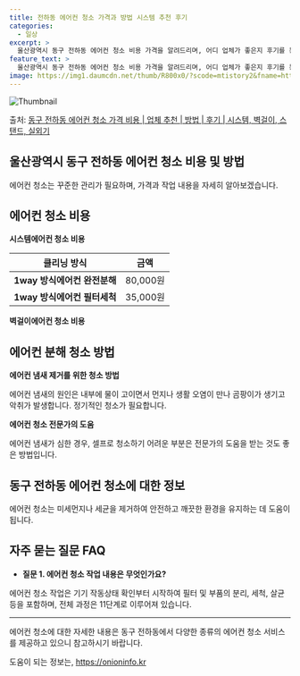 ```yaml
---
title: 전하동 에어컨 청소 가격과 방법 시스템 추천 후기
categories:
  - 일상
excerpt: >
  울산광역시 동구 전하동 에어컨 청소 비용 가격을 알려드리며, 어디 업체가 좋은지 후기를 통해 알아보겠습니다. 현재 글에서는 시스템, 벽걸이, 스탠드, 실외기 각각에 대해 청소 비용이 나와 있으니 참고하시면 되겠습니다. 에어컨 분해 청소 방법 보기 👈 클릭셀프 에어컨 청소 방법 보기👈 클릭동구 전하동 에어컨 청소 비용시스템에어컨 방식클리닝방식금액1way 방식에어컨 완전분해80,000원1way 방식에어컨 필터세척35,000원2way 방식에어컨 완전분해90,000원2way 방식에어컨 필터세척35,000원4way 방식에어컨 완전분해120,000원4way 방식에어컨 필터세척35,000원원형방식에어컨 완전분해140,000원원형방식에어컨 필터세척35,000원에어컨 청소 견적 샘플 보기 👈 클릭에어컨 냄새의 원인에어컨..
feature_text: >
  울산광역시 동구 전하동 에어컨 청소 비용 가격을 알려드리며, 어디 업체가 좋은지 후기를 통해 알아보겠습니다. 현재 글에서는 시스템, 벽걸이, 스탠드, 실외기 각각에 대해 청소 비용이 나와 있으니 참고하시면 되겠습니다. 에어컨 분해 청소 방법 보기 👈 클릭셀프 에어컨 청소 방법 보기👈 클릭동구 전하동 에어컨 청소 비용시스템에어컨 방식클리닝방식금액1way 방식에어컨 완전분해80,000원1way 방식에어컨 필터세척35,000원2way 방식에어컨 완전분해90,000원2way 방식에어컨 필터세척35,000원4way 방식에어컨 완전분해120,000원4way 방식에어컨 필터세척35,000원원형방식에어컨 완전분해140,000원원형방식에어컨 필터세척35,000원에어컨 청소 견적 샘플 보기 👈 클릭에어컨 냄새의 원인에어컨..
image: https://img1.daumcdn.net/thumb/R800x0/?scode=mtistory2&fname=https%3A%2F%2Fblog.kakaocdn.net%2Fdn%2FdBQqaw%2FbtsHxq3eBw4%2FQkFimfmc9lTQRykz66srbK%2Fimg.webp
---
```


![Thumbnail](https://img1.daumcdn.net/thumb/R800x0/?scode=mtistory2&fname=https%3A%2F%2Fblog.kakaocdn.net%2Fdn%2FdBQqaw%2FbtsHxq3eBw4%2FQkFimfmc9lTQRykz66srbK%2Fimg.webp)

<p>출처: <a href="https://onioninfo.kr/entry/%EB%8F%99%EA%B5%AC-%EC%A0%84%ED%95%98%EB%8F%99-%EC%97%90%EC%96%B4%EC%BB%A8-%EC%B2%AD%EC%86%8C-%EA%B0%80%EA%B2%A9-%EB%B9%84%EC%9A%A9-%EC%97%85%EC%B2%B4-%EC%B6%94%EC%B2%9C-%EB%B0%A9%EB%B2%95-%ED%9B%84%EA%B8%B0-%EC%8B%9C%EC%8A%A4%ED%85%9C-%EB%B2%BD%EA%B1%B8%EC%9D%B4-%EC%8A%A4%ED%83%A0%EB%93%9C-%EC%8B%A4%EC%99%B8%EA%B8%B0" rel="dofollow">동구 전하동 에어컨 청소 가격 비용 | 업체 추천 | 방법 | 후기 | 시스템, 벽걸이, 스탠드, 실외기</a> </p>

## 울산광역시 동구 전하동 에어컨 청소 비용 및 방법

에어컨 청소는 꾸준한 관리가 필요하며, 가격과 작업 내용을 자세히 알아보겠습니다.

## 에어컨 청소 비용

**시스템에어컨 청소 비용**

**클리닝 방식** | **금액**  
---|---  
**1way 방식에어컨 완전분해** | 80,000원  
**1way 방식에어컨 필터세척** | 35,000원  
  
**벽걸이에어컨 청소 비용**

## 에어컨 분해 청소 방법

**에어컨 냄새 제거를 위한 청소 방법**

에어컨 냄새의 원인은 내부에 물이 고이면서 먼지나 생활 오염이 만나 곰팡이가 생기고 악취가 발생합니다. 정기적인 청소가 필요합니다.

**에어컨 청소 전문가의 도움**

에어컨 냄새가 심한 경우, 셀프로 청소하기 어려운 부분은 전문가의 도움을 받는 것도 좋은 방법입니다.

## 동구 전하동 에어컨 청소에 대한 정보

에어컨 청소는 미세먼지나 세균을 제거하여 안전하고 깨끗한 환경을 유지하는 데 도움이 됩니다.

## 자주 묻는 질문 FAQ

  * **질문 1. 에어컨 청소 작업 내용은 무엇인가요?**

에어컨 청소 작업은 기기 작동상태 확인부터 시작하여 필터 및 부품의 분리, 세척, 살균 등을 포함하며, 전체 과정은 11단계로 이루어져
있습니다.

* * *

에어컨 청소에 대한 자세한 내용은 동구 전하동에서 다양한 종류의 에어컨 청소 서비스를 제공하고 있으니 참고하시기 바랍니다.

 

도움이 되는 정보는, <a href="https://onioninfo.kr" rel="dofollow">https://onioninfo.kr</a>


